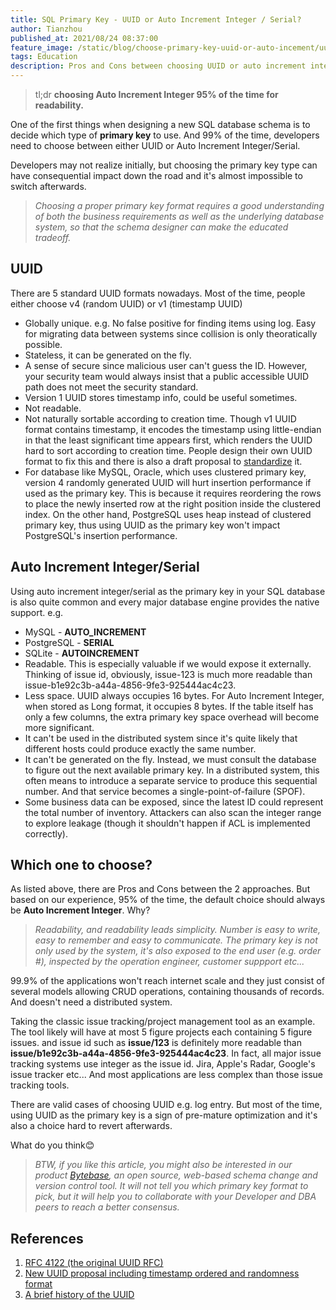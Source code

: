 ```yaml
---
title: SQL Primary Key - UUID or Auto Increment Integer / Serial?
author: Tianzhou
published_at: 2021/08/24 08:37:00
feature_image: /static/blog/choose-primary-key-uuid-or-auto-incement/uuid.webp
tags: Education
description: Pros and Cons between choosing UUID or auto increment integer / serial for SQL database.
---
```


> tl;dr **choosing Auto Increment Integer 95% of the time for readability.**

One of the first things when designing a new SQL database schema is to decide which type of **primary key** to use. And 99% of the time, developers need to choose between either UUID or Auto Increment Integer/Serial.

Developers may not realize initially, but choosing the primary key type can have consequential impact down the road and it's almost impossible to switch afterwards.

> _Choosing a proper primary key format requires a good understanding of both the business requirements as well as the underlying database system, so that the schema designer can make the educated tradeoff._

## **UUID**

There are 5 standard UUID formats nowadays. Most of the time, people either choose v4 (random UUID) or v1 (timestamp UUID)

- Globally unique. e.g. No false positive for finding items using log. Easy for migrating data between systems since collision is only theoratically possible.
- Stateless, it can be generated on the fly.
- A sense of secure since malicious user can't guess the ID. However, your security team would always insist that a public accessible UUID path does not meet the security standard.
- Version 1 UUID stores timestamp info, could be useful sometimes.
- Not readable.
- Not naturally sortable according to creation time. Though v1 UUID format contains timestamp, it encodes the timestamp using little-endian in that the least significant time appears first, which renders the UUID hard to sort according to creation time. People design their own UUID format to fix this and there is also a draft proposal to [standardize](https://datatracker.ietf.org/doc/html/draft-peabody-dispatch-new-uuid-format) it.
- For database like MySQL, Oracle, which uses clustered primary key, version 4 randomly generated UUID will hurt insertion performance if used as the primary key. This is because it requires reordering the rows to place the newly inserted row at the right position inside the clustered index. On the other hand, PostgreSQL uses heap instead of clustered primary key, thus using UUID as the primary key won't impact PostgreSQL's insertion performance.

## **Auto Increment Integer/Serial**

Using auto increment integer/serial as the primary key in your SQL database is also quite common and every major database engine provides the native support. e.g.

- MySQL - **AUTO_INCREMENT**
- PostgreSQL - **SERIAL**
- SQLite - **AUTOINCREMENT**
- Readable. This is especially valuable if we would expose it externally. Thinking of issue id, obviously, issue-123 is much more readable than issue-b1e92c3b-a44a-4856-9fe3-925444ac4c23.
- Less space. UUID always occupies 16 bytes. For Auto Increment Integer, when stored as Long format, it occupies 8 bytes. If the table itself has only a few columns, the extra primary key space overhead will become more significant.
- It can't be used in the distributed system since it's quite likely that different hosts could produce exactly the same number.
- It can't be generated on the fly. Instead, we must consult the database to figure out the next available primary key. In a distributed system, this often means to introduce a separate service to produce this sequential number. And that service becomes a single-point-of-failure (SPOF).
- Some business data can be exposed, since the latest ID could represent the total number of inventory. Attackers can also scan the integer range to explore leakage (though it shouldn't happen if ACL is implemented correctly).

## **Which one to choose?**

As listed above, there are Pros and Cons between the 2 approaches. But based on our experience, 95% of the time, the default choice should always be **Auto Increment Integer**. Why?

> _Readability, and readability leads simplicity. Number is easy to write, easy to remember and easy to communicate. The primary key is not only used by the system, it's also exposed to the end user (e.g. order #), inspected by the operation engineer, customer suppport etc..._

99.9% of the applications won't reach internet scale and they just consist of several models allowing CRUD operations, containing thousands of records. And doesn't need a distributed system.

Taking the classic issue tracking/project management tool as an example. The tool likely will have at most 5 figure projects each containing 5 figure issues. and issue id such as **issue/123** is definitely more readable than **issue/b1e92c3b-a44a-4856-9fe3-925444ac4c23**. In fact, all major issue tracking systems use integer as the issue id. Jira, Apple's Radar, Google's issue tracker etc... And most applications are less complex than those issue tracking tools.

There are valid cases of choosing UUID e.g. log entry. But most of the time, using UUID as the primary key is a sign of pre-mature optimization and it's also a choice hard to revert afterwards.

What do you think😊

> _BTW, if you like this article, you might also be interested in our product [Bytebase](https://bytebase.com), an open source, web-based schema change and version control tool. It will not tell you which primary key format to pick, but it will help you to collaborate with your Developer and DBA peers to reach a better consensus._

## **References**

1. [RFC 4122 (the original UUID RFC)](https://tools.ietf.org/html/rfc4122)
2. [New UUID proposal including timestamp ordered and randomness format](https://datatracker.ietf.org/doc/html/draft-peabody-dispatch-new-uuid-format)
3. [A brief history of the UUID](https://segment.com/blog/a-brief-history-of-the-uuid)
